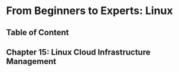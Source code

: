 # From Beginners to Experts: Linux
## Table of Content
## Chapter 15: Linux Cloud Infrastructure Management

